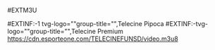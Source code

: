 #EXTM3U

#EXTINF:-1 tvg-logo=""group-title="",Telecine Pipoca
#EXTINF:-tvg-logo=""group-title="",Telecine  Premium
https://cdn.esporteone.com/TELECINEFUNSD/video.m3u8
